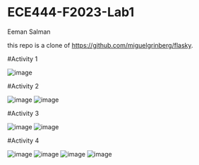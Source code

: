 # ECE444-F2023-Lab1

Eeman Salman

this repo is a clone of
https://github.com/miguelgrinberg/flasky. 

#Activity 1

![image](https://github.com/eemans21/ECE444-F2023-Lab1/assets/74782082/9f47adf9-fa01-4abd-b28f-4a91dc615a51)



#Activity 2

![image](https://github.com/eemans21/ECE444-F2023-Lab1/assets/74782082/8cf4a641-f8f4-49ab-8324-d490cdabc379)
![image](https://github.com/eemans21/ECE444-F2023-Lab1/assets/74782082/aeec3202-0ab6-4b2d-96cd-de7d774dbfe2)



#Activity 3

![image](https://github.com/eemans21/ECE444-F2023-Lab1/assets/74782082/21f39566-435e-4e73-b5b0-18026102b301)
![image](https://github.com/eemans21/ECE444-F2023-Lab1/assets/74782082/0b78723e-43aa-431a-b74a-90f93fe2ed20)



#Activity 4 

![image](https://github.com/eemans21/ECE444-F2023-Lab1/assets/74782082/7f10cc96-5326-49bc-8041-6b567d4ee1bf)
![image](https://github.com/eemans21/ECE444-F2023-Lab1/assets/74782082/18ab891b-359c-4e7f-b51f-dfb9fbc50a71)
![image](https://github.com/eemans21/ECE444-F2023-Lab1/assets/74782082/f75f7512-64eb-4e83-9495-f4602e43b944)
![image](https://github.com/eemans21/ECE444-F2023-Lab1/assets/74782082/4d3a8d00-17d1-472d-a2d3-ca17e33d2952)
